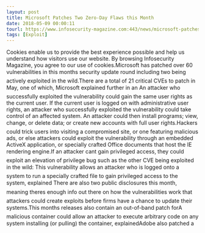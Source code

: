 ```yaml
---
layout: post
title: Microsoft Patches Two Zero-Day Flaws this Month
date: 2018-05-09 00:00:11
tourl: https://www.infosecurity-magazine.com:443/news/microsoft-patches-zero-day-flaws/
tags: [Exploit]
---
```

Cookies enable us to provide the best experience possible and help us understand how visitors use our website. By browsing Infosecurity Magazine, you agree to our use of cookies.Microsoft has patched over 60 vulnerabilities in this months security update round including two being actively exploited in the wild.There are a total of 21 critical CVEs to patch in May, one of which, Microsoft explained further in an An attacker who successfully exploited the vulnerability could gain the same user rights as the current user. If the current user is logged on with administrative user rights, an attacker who successfully exploited the vulnerability could take control of an affected system. An attacker could then install programs; view, change, or delete data; or create new accounts with full user rights.Hackers could trick users into visiting a compromised site, or one featuring malicious ads, or else attackers could exploit the vulnerability through an embedded ActiveX application, or specially crafted Office documents that host the IE rendering engine.If an attacker cant gain privileged access, they could exploit an elevation of privilege bug such as the other CVE being exploited in the wild: This vulnerability allows an attacker who is logged onto a system to run a specially crafted file to gain privileged access to the system, explained There are also two public disclosures this month, meaning theres enough info out there on how the vulnerabilities work that attackers could create exploits before firms have a chance to update their systems.This months releases also contain an out-of-band patch forA malicious container could allow an attacker to execute arbitrary code on any system installing (or pulling) the container, explainedAdobe also patched a 